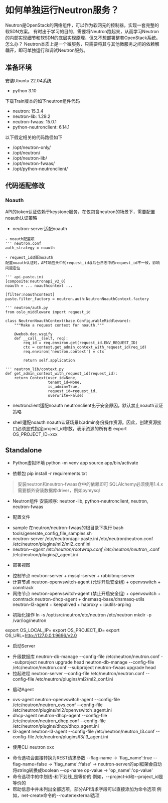 # 如何单独运行Neutron服务？

Neutron是OpenStack的网络组件，可以作为软网元的控制器，实现一套完整的软SDN方案。
有时出于学习的目的，需要将Neutron跑起来，从而学习Neutron的内部实现细节和软SDN的底层实现原理，但又不想部署整套OpenStack系统。怎么办？
Neutron本质上是一个微服务，只需要将其与其他微服务之间的依赖解耦开，即可单独运行和调试Neutron服务。

## 准备环境

安装Ubuntu 22.04系统
- python 3.10

下载Train版本的如下neutron组件代码
- neutron: 15.3.4
- neutron-lib: 1.29.2
- neutron-fwaas: 15.0.1
- python-neutronclient: 6.14.1

以下假定相关的代码路径如下
- /opt/neutron-only/
- /opt/neutron/
- /opt/neutron-lib/
- /opt/neutron-fwaas/
- /opt/python-neutronclient/

## 代码适配修改

### Noauth
API的token认证依赖于keystone服务，在仅包含neutron的场景下，需要配置noauth认证策略

- neutron-server适配noauth

```
- noauth配置项
''' neutron.conf
auth_strategy = noauth

- request_id适配noauth
配置noauth认证时，API响应头中的request_id与后台日志中的request_id不一致，影响问题定位

''' api-paste.ini
[composite:neutronapi_v2_0]
noauth = ... noauthcontext ...

[filter:noauthcontext]
paste.filter_factory = neutron.auth:NeutronNoauthContext.factory

''' neutron/auth.py
from oslo_middleware import request_id

class NeutronNoauthContext(base.ConfigurableMiddleware):
    """Make a request context for noauth."""

    @webob.dec.wsgify
    def __call__(self, req):
        req_id = req.environ.get(request_id.ENV_REQUEST_ID)
        ctx = context.get_admin_context_with_request_id(req_id)
        req.environ['neutron.context'] = ctx

        return self.application

''' neutron_lib/context.py
def get_admin_context_with_request_id(request_id):
    return Context(user_id=None,
                   tenant_id=None,
                   is_admin=True,
                   request_id=request_id,
                   overwrite=False)
```

- neutronclient适配noauth
neutronclient出于安全原因，默认禁止noauth认证策略

- shell适配noauth
noauth认证场景以admin身份操作资源。因此，创建资源接口必须显式指定project_id参数，表示资源的所有者
export OS_PROJECT_ID=xxx


## Standalone

* Python虚拟环境
python -m venv app
source app/bin/activate

* 依赖包
pip install -r requirements.txt
> 安装neutron和neutron-fwaas仓中的依赖即可
> SQLAlchemy必须使用1.4.x
> 需要额外安装数据库driver，例如pymysql

* Neutron组件
安装顺序: neutron-lib, python-neutronclient, neutron, neutron-fwaas

* 配置文件
- sample
在neutron/neutron-fwaas的根目录下执行
bash tools/generate_config_file_samples.sh
- neutron-server
/etc/neutron/api-paste.ini
/etc/neutron/neutron.conf
/etc/neutron/plugins/ml2/ml2_conf.ini
- neutron-*-agent
/etc/neutron/rootwrap.conf
/etc/neutron/neutron_*.conf
/etc/neutron/plugins/*/*_agent.ini

* 部署视图
- 控制节点
neutron-server + mysql-server + rabbitmq-server
- 计算节点
neutron-openvswitch-agent (允许开启安全组) + openvswitch + conntrack
- 网络节点
neutron-openvswitch-agent (禁止开启安全组) + openvswitch + conntrack
neutron-dhcp-agent + dnsmasq-base/dnsmasq-utils
neutron-l3-agent + keepalived + haproxy + iputils-arping

* 初始化操作
ln -s /opt/src/neutron/etc/neutron /etc/neutron
mkdir -p /var/log/neutron

export OS_LOCAL_IP=<local-vtep-ip>
export OS_PROJECT_ID=<test-project-id>
export OS_URL=http://127.0.0.1:9696/v2.0

* 启动Server
- 升级数据库
neutron-db-manage --config-file /etc/neutron/neutron.conf --subproject neutron upgrade head
neutron-db-manage --config-file /etc/neutron/neutron.conf --subproject neutron-fwaas upgrade head
- 拉起进程
neutron-server --config-file /etc/neutron/neutron.conf --config-file /etc/neutron/plugins/ml2/ml2_conf.ini

* 启动Agent
- ovs-agent
neutron-openvswitch-agent --config-file /etc/neutron/neutron_ovs.conf --config-file /etc/neutron/plugins/ml2/openvswitch_agent.ini
- dhcp-agent
neutron-dhcp-agent --config-file /etc/neutron/neutron_dhcp.conf --config-file /etc/neutron/plugins/dhcp/dhcp_agent.ini
- l3-agent
neutron-l3-agent --config-file /etc/neutron/neutron_l3.conf --config-file /etc/neutron/plugins/l3/l3_agent.ini

* 使用CLI
neutron xxx
- 命令选项会直接转换为REST请求参数
  --flag-name         -> 'flag_name':true
  --flag-name=false   -> 'flag_name':'false' -> neutron-server的api框架会自动将string转换成boolean
  --op-name op-value  -> 'op_name':'op-value'
- 命令选项中的中划线-和下划线_是等价的
  例如，--project-id和--project_id是等价的
- 帮助信息中并未列出全部选项，部分API请求字段可以直接添加为命令选项
  例如，net-create命令的--router:external选项


